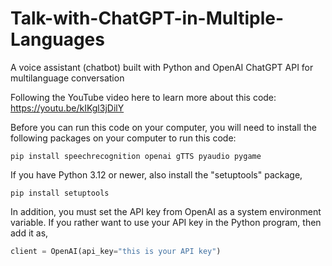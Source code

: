 # Talk-with-ChatGPT-in-Multiple-Languages
A voice assistant (chatbot) built with Python and OpenAI ChatGPT API for multilanguage conversation 
 
Following the YouTube video here to learn more about this code: 
https://youtu.be/kIKgl3jDilY

Before you can run this code on your computer, you will need to install the following packages on your computer to run this code: 

```console
pip install speechrecognition openai gTTS pyaudio pygame
```
If you have Python 3.12 or newer, also install the "setuptools" package,    

```console
pip install setuptools
```
In addition, you must set the API key from OpenAI as a system environment variable. If you rather want to use your API key in the Python program, then add it as, 

```python
client = OpenAI(api_key="this is your API key")
```



